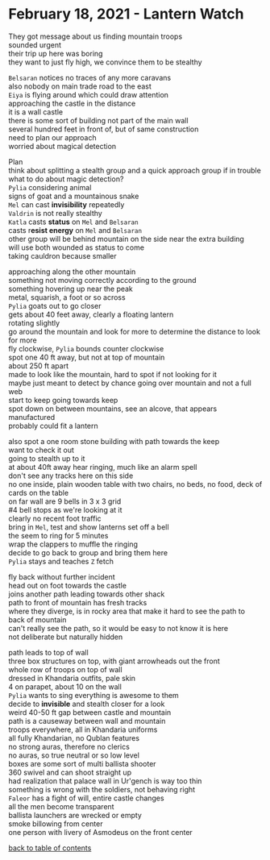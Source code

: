 # February 18, 2021 - Lantern Watch

They got message about us finding mountain troops  
sounded urgent  
their trip up here was boring  
they want to just fly high, we convince them to be stealthy  

`Belsaran` notices no traces of any more caravans  
also nobody on main trade road to the east  
`Eiya` is flying around which could draw attention  
approaching the castle in the distance  
it is a wall castle  
there is some sort of building not part of the main wall  
several hundred feet in front of, but of same construction  
need to plan our approach  
worried about magical detection  

Plan  
think about splitting a stealth group and a quick approach group if in trouble  
what to do about magic detection?  
`Pylia` considering animal  
signs of goat and a mountainous snake  
`Mel` can cast **invisibility** repeatedly  
`Valdrin` is not really stealthy  
`Katla` casts **status** on `Mel` and `Belsaran`  
casts r**esist energy** on `Mel` and `Belsaran`  
other group will be behind mountain on the side near the extra building  
will use both wounded as status to come  
taking cauldron because smaller  

approaching along the other mountain  
something not moving correctly according to the ground  
something hovering up near the peak  
metal, squarish, a foot or so across  
`Pylia` goats out to go closer  
gets about 40 feet away, clearly a floating lantern  
rotating slightly  
go around the mountain and look for more to determine the distance to look for more  
fly clockwise, `Pylia` bounds counter clockwise  
spot one 40 ft away, but not at top of mountain  
about 250 ft apart  
made to look like the mountain, hard to spot if not looking for it  
maybe just meant to detect by chance going over mountain and not a full web  
start to keep going towards keep  
spot down on between mountains, see an alcove, that appears manufactured  
probably could fit a lantern  

also spot a one room stone building with path towards the keep  
want to check it out  
going to stealth up to it  
at about 40ft away hear ringing, much like an alarm spell  
don't see any tracks here on this side  
no one inside, plain wooden table with two chairs, no beds, no food, deck of cards on the table  
on far wall are 9 bells in 3 x 3 grid  
#4 bell stops as we're looking at it  
clearly no recent foot traffic  
bring in `Mel`, test and show lanterns set off a bell  
the seem to ring for 5 minutes  
wrap the clappers to muffle the ringing  
decide to go back to group and bring them here  
`Pylia` stays and teaches `Z` fetch  

fly back without further incident  
head out on foot towards the castle  
joins another path leading towards other shack  
path to front of mountain has fresh tracks  
where they diverge, is in rocky area that make it hard to see the path to back of mountain  
can't really see the path, so it would be easy to not know it is here  
not deliberate but naturally hidden  

path leads to top of wall  
three box structures on top, with giant arrowheads out the front  
whole row of troops on top of wall  
dressed in Khandaria outfits, pale skin  
4 on parapet, about 10 on the wall  
`Pylia` wants to sing everything is awesome to them  
decide to **invisible** and stealth closer for a look  
weird 40-50 ft gap between castle and mountain  
path is a causeway between wall and mountain  
troops everywhere, all in Khandaria uniforms  
all fully Khandarian, no Qublan features  
no strong auras, therefore no clerics  
no auras, so true neutral or so low level  
boxes are some sort of multi ballista shooter  
360 swivel and can shoot straight up  
had realization that palace wall in Ur'gench is way too thin  
something is wrong with the soldiers, not behaving right  
`Faleor` has a fight of will, entire castle changes  
all the men become transparent  
ballista launchers are wrecked or empty  
smoke billowing from center  
one person with livery of Asmodeus on the front center  

[back to table of contents](/sessions/TOC.md)
